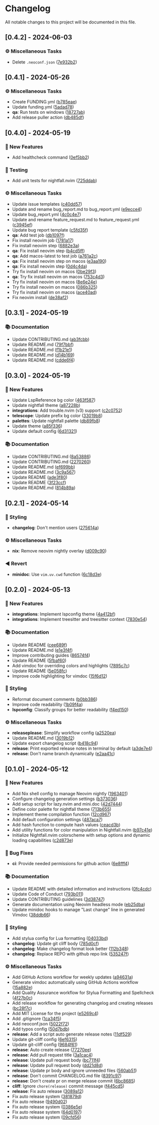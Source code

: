 # Changelog

All notable changes to this project will be documented in this file.

## [0.4.2] - 2024-06-03

### ⚙️ Miscellaneous Tasks

- Delete `.neoconf.json` ([7e932b2](https://github.com/2giosangmitom/nightfall.nvim/commit/7e932b2f2e7dbeae5a73901d3d7a8e5107259cc1))

## [0.4.1] - 2024-05-26

### ⚙️ Miscellaneous Tasks

- Create FUNDING.yml ([b785eae](https://github.com/2giosangmitom/nightfall.nvim/commit/b785eae18c3dc3ffc58e60edc0a3d939daf50448))
- Update funding.yml ([5adad78](https://github.com/2giosangmitom/nightfall.nvim/commit/5adad780eaf6da2cd7b6e5ef5148a05caad3b1e0))
- **qa**: Run tests on windows ([18727ab](https://github.com/2giosangmitom/nightfall.nvim/commit/18727abfea194c957c37bfd919f006ca81933e47))
- Add release puller action ([db485df](https://github.com/2giosangmitom/nightfall.nvim/commit/db485df7fc08fc73f3bb0f9a0b17f3e25c717e15))

## [0.4.0] - 2024-05-19

### 🌺 New Features

- Add healthcheck command ([0ef5bb2](https://github.com/2giosangmitom/nightfall.nvim/commit/0ef5bb26f4a64cd73968b8c5ce00a699a694c2fc))

### 🧪 Testing

- Add unit tests for nightfall.nvim ([725ddab](https://github.com/2giosangmitom/nightfall.nvim/commit/725ddab26713546162a4ea70d11aca63ab8ae41c))

### ⚙️ Miscellaneous Tasks

- Update issue templates ([c40dd57](https://github.com/2giosangmitom/nightfall.nvim/commit/c40dd57a509de7d33766f70629a711d086057f60))
- Update and rename bug_report.md to bug_report.yml ([e9ecce4](https://github.com/2giosangmitom/nightfall.nvim/commit/e9ecce48520aa8bb925b179a25623248e00feb92))
- Update bug_report.yml ([4c0c4e7](https://github.com/2giosangmitom/nightfall.nvim/commit/4c0c4e7a0ccf211b96187a83f68f77d2a65f76d3))
- Update and rename feature_request.md to feature_request.yml ([c3945ef](https://github.com/2giosangmitom/nightfall.nvim/commit/c3945ef76fbce78de423a3e87251efe6bdffbf66))
- Update bug report template ([c5fd35f](https://github.com/2giosangmitom/nightfall.nvim/commit/c5fd35f61539054f3895c5062e96d9069094d31e))
- **qa**: Add test job ([db1097f](https://github.com/2giosangmitom/nightfall.nvim/commit/db1097f36f16a6097ebae669ba7a58952922a253))
- Fix install neovim job ([1781a17](https://github.com/2giosangmitom/nightfall.nvim/commit/1781a172a0a35c3aef9d10322d3cf52955b9eb6e))
- Fix install neovim step ([6882e3a](https://github.com/2giosangmitom/nightfall.nvim/commit/6882e3a7abfae69c7a23b6acc70cec88d5467244))
- **qa**: Fix install neovim step ([b4cd5ff](https://github.com/2giosangmitom/nightfall.nvim/commit/b4cd5ffe10a700e58c5eb75c85296d1b0f4d4b51))
- **qa**: Add macos-latest to test job ([a761a2c](https://github.com/2giosangmitom/nightfall.nvim/commit/a761a2c9eb6cf113abbf3d15f5d3b9a966ec783b))
- **qa**: Fix install neovim step on macos ([e3aa190](https://github.com/2giosangmitom/nightfall.nvim/commit/e3aa1909c737fdf9d3ca286648fc80ca143d2d0d))
- **qa**: Fix install neovim step ([0d4c4da](https://github.com/2giosangmitom/nightfall.nvim/commit/0d4c4da11a68182573fe35691b3de431535ef1d2))
- Try fix install neovim on macos ([0be29f3](https://github.com/2giosangmitom/nightfall.nvim/commit/0be29f36d6599bac7f1672b41b124f8bb5517bb6))
- **qa**: Try fix install neovim on macos ([753c4d3](https://github.com/2giosangmitom/nightfall.nvim/commit/753c4d334407ce48523dd2af92a2ecca7af3f94b))
- Try fix install neovim on macos ([8e6e24e](https://github.com/2giosangmitom/nightfall.nvim/commit/8e6e24e7f2f3f4622b9a084a855526c147da2d1f))
- Try fix install neovim on macos ([086b325](https://github.com/2giosangmitom/nightfall.nvim/commit/086b325efb62456f9f928394749cb6d10804eed4))
- Try fix install neovim on macos ([ace40ad](https://github.com/2giosangmitom/nightfall.nvim/commit/ace40ad1835d43fdf022ed816c58cd705f8b17ab))
- Fix neovim install ([de38af2](https://github.com/2giosangmitom/nightfall.nvim/commit/de38af23be6e6e8ac49fc7a3d4748a0079759239))

## [0.3.1] - 2024-05-19

### 📚 Documentation

- Update CONTRIBUTING.md ([ab3fcbb](https://github.com/2giosangmitom/nightfall.nvim/commit/ab3fcbb5946a19eb7622017fc5b514323e27da02))
- Update README.md ([79f7bbf](https://github.com/2giosangmitom/nightfall.nvim/commit/79f7bbf342dee74168e1c6d24011583c076b2dc5))
- Update README.md ([f1b21e1](https://github.com/2giosangmitom/nightfall.nvim/commit/f1b21e172652973b086e2ae74b76c484b8da182a))
- Update README.md ([d14b169](https://github.com/2giosangmitom/nightfall.nvim/commit/d14b16905e3b55672140e23f77d5a28d30c12bde))
- Update README.md ([cdde6f4](https://github.com/2giosangmitom/nightfall.nvim/commit/cdde6f44e9ac8b6f5341ac62e5f4b9ba91442f03))

## [0.3.0] - 2024-05-19

### 🌺 New Features

- Update LspReference bg color ([463f587](https://github.com/2giosangmitom/nightfall.nvim/commit/463f587716568d63aa4404ae8dfea58e538aefa4))
- Update nightfall theme ([a87228b](https://github.com/2giosangmitom/nightfall.nvim/commit/a87228b26861a8d27e92f77383e29320ce5d9390))
- **integrations**: Add trouble.nvim (v3) support ([c2c0752](https://github.com/2giosangmitom/nightfall.nvim/commit/c2c0752fc241b0b254a167d66eed1ea4b3b6e94c))
- **telescope**: Update prefix bg color ([33019b8](https://github.com/2giosangmitom/nightfall.nvim/commit/33019b8eac01da7658ef76e44a80a5d677906332))
- **palettes**: Update nightfall palette ([db89fb8](https://github.com/2giosangmitom/nightfall.nvim/commit/db89fb84ba959df9d9cbdc05b1695bed6928603e))
- Update theme ([a85f336](https://github.com/2giosangmitom/nightfall.nvim/commit/a85f336e4777d854a3cbcb90d2242642b38e87f0))
- Update default config ([6d31321](https://github.com/2giosangmitom/nightfall.nvim/commit/6d31321651ed86453fbf64e229305d5544cefe61))

### 📚 Documentation

- Update CONTRIBUTING.md ([8a53886](https://github.com/2giosangmitom/nightfall.nvim/commit/8a53886c0ad4b5165d77dc388aa831322575ccd2))
- Update CONTRIBUTING.md ([2270260](https://github.com/2giosangmitom/nightfall.nvim/commit/2270260da579258ef604e2def25a4fc47490d63d))
- Update README.md ([ef699bb](https://github.com/2giosangmitom/nightfall.nvim/commit/ef699bb8af8bfd9149dee0ebd88d88eca23cc31e))
- Update README.md ([3c9a567](https://github.com/2giosangmitom/nightfall.nvim/commit/3c9a567916a8710f47507ce9620f7130f2233fc9))
- Update README ([ade3f80](https://github.com/2giosangmitom/nightfall.nvim/commit/ade3f8072fe856fc111f5e113d708d987b75765b))
- Update README ([3f23ccf](https://github.com/2giosangmitom/nightfall.nvim/commit/3f23ccf5881f1b0ece3a436be24781566f394bdf))
- Update README.md ([814b89a](https://github.com/2giosangmitom/nightfall.nvim/commit/814b89abb7399fd6dacabf63427593d18873ed67))

## [0.2.1] - 2024-05-14

### 🎨 Styling

- **changelog**: Don't mention users ([275614a](https://github.com/2giosangmitom/nightfall.nvim/commit/275614afbc77a8ad846a6cc5dd24b52c755cddfb))

### ⚙️ Miscellaneous Tasks

- **nix**: Remove neovim nightly overlay ([d009c90](https://github.com/2giosangmitom/nightfall.nvim/commit/d009c902330170bc2914b4980f1987b51d391d30))

### ◀️ Revert

- **minidoc**: Use `vim.uv.cwd` function ([6c18d3e](https://github.com/2giosangmitom/nightfall.nvim/commit/6c18d3e2593d8a2a1805b35730e6e857b7f7366b))

## [0.2.0] - 2024-05-13

### 🌺 New Features

- **integrations**: Implement lspconfig theme ([4a412bf](https://github.com/2giosangmitom/nightfall.nvim/commit/4a412bf6bd6be884eef6bbd57c31a2fd4d6a585a))
- **integrations**: Implement treesitter and treesitter context ([7830e54](https://github.com/2giosangmitom/nightfall.nvim/commit/7830e54428bf9d82baf0acfc070b2414ea0497d2))

### 📚 Documentation

- Update README ([cee689f](https://github.com/2giosangmitom/nightfall.nvim/commit/cee689f229770656bccbfea6460ac3a1a2655c84))
- Update README.md ([e1e3f4f](https://github.com/2giosangmitom/nightfall.nvim/commit/e1e3f4f6e2b884282092ff934900d9150228e1ca))
- Improve contributing guides ([86574f4](https://github.com/2giosangmitom/nightfall.nvim/commit/86574f43718c38b21e33a77ba1b57c6a38afa9b6))
- Update README ([5fbaf60](https://github.com/2giosangmitom/nightfall.nvim/commit/5fbaf6051a5fb1916912b2ce57cc5ce8b34ec6c5))
- Add vimdoc for overriding colors and highlights ([7895c7c](https://github.com/2giosangmitom/nightfall.nvim/commit/7895c7c01fcda694fd0f067f43f27f3670337ea2))
- Update README ([5e058fc](https://github.com/2giosangmitom/nightfall.nvim/commit/5e058fccfad438651ffb7d5a80625d89538eab28))
- Improve code highlighting for vimdoc ([15f6d12](https://github.com/2giosangmitom/nightfall.nvim/commit/15f6d12ed4076508d553a724906b5027ece15a82))

### 🎨 Styling

- Reformat document comments ([b0bb386](https://github.com/2giosangmitom/nightfall.nvim/commit/b0bb386a1af10e9cdbf62766b12ae451959f1040))
- Improve code readability ([1b09f4a](https://github.com/2giosangmitom/nightfall.nvim/commit/1b09f4a1941674daf9c8f47c11ce0390f7baa008))
- **lspconfig**: Classify groups for better readability ([f4ed150](https://github.com/2giosangmitom/nightfall.nvim/commit/f4ed150c5aa22bbad50e4e2521950d25c6ee58a7))

### ⚙️ Miscellaneous Tasks

- **releaseplease**: Simplify workflow config ([a2520ea](https://github.com/2giosangmitom/nightfall.nvim/commit/a2520ea2c253d1bb46f0f5535587df8b9c6ba50b))
- Update README.md ([3019b12](https://github.com/2giosangmitom/nightfall.nvim/commit/3019b128b38aa5a63d5e9cff06b86a8335c085c7))
- Update export changelog script ([b418c94](https://github.com/2giosangmitom/nightfall.nvim/commit/b418c94fc575580587843ee3a98c95f1e8e486d3))
- **release**: Print exported release notes in terminal by default ([a3de7e4](https://github.com/2giosangmitom/nightfall.nvim/commit/a3de7e49d069dfb3d8011487c9c8d05accbbd2b6))
- **release**: Don't name branch dynamically ([e2aa41c](https://github.com/2giosangmitom/nightfall.nvim/commit/e2aa41cff058e979f129791cb450efd6a9c39dc0))

## [0.1.0] - 2024-05-12

### 🌺 New Features

- Add Nix shell config to manage Neovim nightly ([1963401](https://github.com/2giosangmitom/nightfall.nvim/commit/19634010f8b2250a3c8d9370c82f94a98679c7dd))
- Configure changelog generation settings ([b373036](https://github.com/2giosangmitom/nightfall.nvim/commit/b37303651099a37ef3419c7d2c5c6c458146e99d))
- Add setup script for lazy.nvim and mini.doc ([42d7444](https://github.com/2giosangmitom/nightfall.nvim/commit/42d74443eb365d0c624c40fc9e133a9cf376b7cc))
- Define color palette for nightfall theme ([713b655](https://github.com/2giosangmitom/nightfall.nvim/commit/713b6555ec60b80b72163a57b6ab24579465ab80))
- Implement theme compilation function ([12cd967](https://github.com/2giosangmitom/nightfall.nvim/commit/12cd9670b0b48f1777f1783eebaf2789aad27f89))
- Add default configuration settings ([487aca7](https://github.com/2giosangmitom/nightfall.nvim/commit/487aca722ec5cdec8e53210b1ac6e2434e45e8ef))
- Add hash function to compute hash values ([ceacd3b](https://github.com/2giosangmitom/nightfall.nvim/commit/ceacd3b5b98c3fa8cf3ee632c9a8da9cfd2053c0))
- Add utility functions for color manipulation in Nightfall.nvim ([b97c41e](https://github.com/2giosangmitom/nightfall.nvim/commit/b97c41e5f54cc5519b81a67438133e49c7df9a4d))
- Initialize Nightfall.nvim colorscheme with setup options and dynamic loading capabilities ([c2d873e](https://github.com/2giosangmitom/nightfall.nvim/commit/c2d873e4a847b78ad3c9aa15c92da45fcb40aa14))

### 🐛 Bug Fixes

- **ci**: Provide needed permissions for github action ([6e8fff4](https://github.com/2giosangmitom/nightfall.nvim/commit/6e8fff496f8485ff8f68ca8c3f881783ff93f4fe))

### 📚 Documentation

- Update README with detailed information and instructions ([0fc4cdc](https://github.com/2giosangmitom/nightfall.nvim/commit/0fc4cdc40cf65d7f2199500faccbde40506d72ab))
- Update Code of Conduct ([793b011](https://github.com/2giosangmitom/nightfall.nvim/commit/793b011b5d7e39cb69af6863b90d8e8165428552))
- Update CONTRIBUTING guidelines ([3d38747](https://github.com/2giosangmitom/nightfall.nvim/commit/3d387474a5f91001aad546fd7fa7b210c8e1cefa))
- Generate documentation using Neovim headless mode ([eb25dba](https://github.com/2giosangmitom/nightfall.nvim/commit/eb25dbab90e182ee91a223d83b4809a5216925cb))
- Update minidoc hooks to manage "Last change" line in generated Vimdoc ([38ddb66](https://github.com/2giosangmitom/nightfall.nvim/commit/38ddb660f0b456c41ebb0e54cbabbe28e4d47b5f))

### 🎨 Styling

- Add stylua config for Lua formatting ([04033bd](https://github.com/2giosangmitom/nightfall.nvim/commit/04033bda9dc3ff76457e1be50c0d2210338b7c98))
- **changelog**: Update git cliff body ([785d0cf](https://github.com/2giosangmitom/nightfall.nvim/commit/785d0cfe504cdad217a322359ba4a206f57fc3f2))
- **changelog**: Make changelog format look better ([112b348](https://github.com/2giosangmitom/nightfall.nvim/commit/112b34851c017d90f6da1bdb9a7df1904bdf7e49))
- **changelog**: Replace REPO with github repo link ([535247f](https://github.com/2giosangmitom/nightfall.nvim/commit/535247f64573f096301736b06b44b71b777d5412))

### ⚙️ Miscellaneous Tasks

- Add GitHub Actions workflow for weekly updates ([a94631a](https://github.com/2giosangmitom/nightfall.nvim/commit/a94631aa24851ae84e4526b0ea59379a4d4cdf59))
- Generate vimdoc automatically using GitHub Actions workflow ([15a882e](https://github.com/2giosangmitom/nightfall.nvim/commit/15a882e8c45eec257ffc2753181d02d791165f38))
- Add Quality Assurance workflow for Stylua Formatting and Spellcheck ([4f27b0c](https://github.com/2giosangmitom/nightfall.nvim/commit/4f27b0ca59c14a7c9f766c35ac49ffd2c11ad2af))
- Add release workflow for generating changelog and creating releases ([bc28f7c](https://github.com/2giosangmitom/nightfall.nvim/commit/bc28f7c0c9474e07387feb4186be56a0a56bdd8e))
- Add MIT License for the project ([e5269c4](https://github.com/2giosangmitom/nightfall.nvim/commit/e5269c4c91c32ca1c8eab034344baa21380891ac))
- Add .gitignore ([1ca34f5](https://github.com/2giosangmitom/nightfall.nvim/commit/1ca34f5a49d223fdc5537d518773e5fe5672fac7))
- Add neoconf.json ([5022f72](https://github.com/2giosangmitom/nightfall.nvim/commit/5022f723804cfe1d5a58afa2893f7e547b842ccb))
- Add typos config ([50d7bdb](https://github.com/2giosangmitom/nightfall.nvim/commit/50d7bdbb1ff5e0bf79593fb6282216198bb8bf39))
- **release**: Add a script auto generate release notes ([11df529](https://github.com/2giosangmitom/nightfall.nvim/commit/11df5290b975d22bf7dfb533269461c17580bc2c))
- Update git-cliff config ([6ef6315](https://github.com/2giosangmitom/nightfall.nvim/commit/6ef63154ce17fde61c1832dc3f529c9ff79b016f))
- Update git-cliff config ([9684f61](https://github.com/2giosangmitom/nightfall.nvim/commit/9684f61d9d753b0a20cda16fb6712aa383c07cbf))
- **release**: Auto create release ([77270ee](https://github.com/2giosangmitom/nightfall.nvim/commit/77270ee03782faea80481725023f268e7baa5a49))
- **release**: Add pull request title ([3a1cac4](https://github.com/2giosangmitom/nightfall.nvim/commit/3a1cac40c924a90abeda9de70bc30059d3ff64b5))
- **release**: Update pull request body ([bc711f4](https://github.com/2giosangmitom/nightfall.nvim/commit/bc711f4f6977e10b5919b8e9664a1decd52cd80f))
- **release**: Update pull request body ([dd21d8d](https://github.com/2giosangmitom/nightfall.nvim/commit/dd21d8d3c874e790e5e639fcfe22aea891f76c2e))
- **release**: Update pr body and ignore unneeded files ([560ab51](https://github.com/2giosangmitom/nightfall.nvim/commit/560ab510d8a467f99cb00071d65358a4bbe244d1))
- **release**: Don't commit CHANGELOG.md file ([8391c97](https://github.com/2giosangmitom/nightfall.nvim/commit/8391c97376ddc43e086c6904d480c1a550db4044))
- **release**: Don't create pr on merge release commit ([6bc8685](https://github.com/2giosangmitom/nightfall.nvim/commit/6bc86857c34ab13a7997ee7fb7ad5bb17bf0e762))
- **cliff**: Ignore `chore(release)` commit message ([f445cd5](https://github.com/2giosangmitom/nightfall.nvim/commit/f445cd5011d469a162f16a444efb4bb6a3a1fc81))
- **release**: Fix auto release ([3089a12](https://github.com/2giosangmitom/nightfall.nvim/commit/3089a122707c3cb751c8799b8c81e4c960871c49))
- Fix auto release system ([381879d](https://github.com/2giosangmitom/nightfall.nvim/commit/381879d790a6ca15351f7b5de7c8ba4339a068c7))
- Fix auto release ([9490d02](https://github.com/2giosangmitom/nightfall.nvim/commit/9490d029bc286479f4cb75364f8f8caad01ea1c2))
- Fix auto release system ([0386e5e](https://github.com/2giosangmitom/nightfall.nvim/commit/0386e5e68e265fc611f7a0caea9ae48bc5cd42c0))
- Fix auto release system ([64d0197](https://github.com/2giosangmitom/nightfall.nvim/commit/64d0197ec6ae44a80b83e791d8c11c1ec07be7e0))
- Fix auto release system ([09cfd56](https://github.com/2giosangmitom/nightfall.nvim/commit/09cfd56a37aaa75058e23085ee99d1bf7415b60d))

